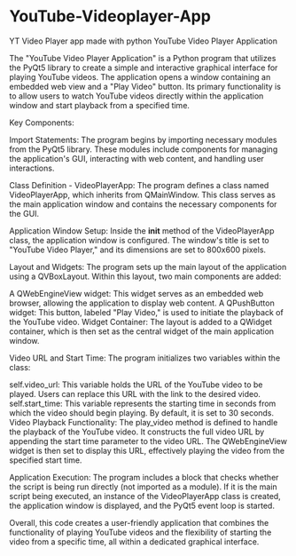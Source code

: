 # YouTube-Videoplayer-App
YT Video Player app made with python
YouTube Video Player Application

The "YouTube Video Player Application" is a Python program that utilizes the PyQt5 library to create a simple and interactive graphical interface for playing YouTube videos. The application opens a window containing an embedded web view and a "Play Video" button. Its primary functionality is to allow users to watch YouTube videos directly within the application window and start playback from a specified time.

Key Components:

Import Statements: The program begins by importing necessary modules from the PyQt5 library. These modules include components for managing the application's GUI, interacting with web content, and handling user interactions.

Class Definition - VideoPlayerApp: The program defines a class named VideoPlayerApp, which inherits from QMainWindow. This class serves as the main application window and contains the necessary components for the GUI.

Application Window Setup: Inside the __init__ method of the VideoPlayerApp class, the application window is configured. The window's title is set to "YouTube Video Player," and its dimensions are set to 800x600 pixels.

Layout and Widgets: The program sets up the main layout of the application using a QVBoxLayout. Within this layout, two main components are added:

A QWebEngineView widget: This widget serves as an embedded web browser, allowing the application to display web content.
A QPushButton widget: This button, labeled "Play Video," is used to initiate the playback of the YouTube video.
Widget Container: The layout is added to a QWidget container, which is then set as the central widget of the main application window.

Video URL and Start Time: The program initializes two variables within the class:

self.video_url: This variable holds the URL of the YouTube video to be played. Users can replace this URL with the link to the desired video.
self.start_time: This variable represents the starting time in seconds from which the video should begin playing. By default, it is set to 30 seconds.
Video Playback Functionality: The play_video method is defined to handle the playback of the YouTube video. It constructs the full video URL by appending the start time parameter to the video URL. The QWebEngineView widget is then set to display this URL, effectively playing the video from the specified start time.

Application Execution: The program includes a block that checks whether the script is being run directly (not imported as a module). If it is the main script being executed, an instance of the VideoPlayerApp class is created, the application window is displayed, and the PyQt5 event loop is started.

Overall, this code creates a user-friendly application that combines the functionality of playing YouTube videos and the flexibility of starting the video from a specific time, all within a dedicated graphical interface.
